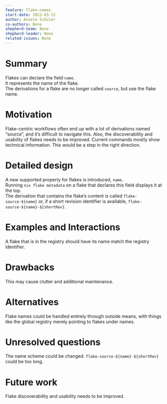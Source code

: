 ```yaml
---
feature: flake-names
start-date: 2022-03-12
author: Anselm Schüler
co-authors: None
shepherd-team: None
shepherd-leader: None
related-issues: None
---
```


# Summary
[summary]: #summary

Flakes can declare the field `name`.  
It represents the name of the flake.  
The derivations for a flake are no longer called `source`, but use the flake name.

# Motivation
[motivation]: #motivation

Flake-centric workflows often end up with a lot of derivations named “source”, and it’s difficult to navigate this.
Also, the discoverability and usability of flakes needs to be improved. Current commands mostly show technical information. This would be a step in the right direction.

# Detailed design
[design]: #detailed-design

A new supported property for flakes is introduced, `name`.  
Running `nix flake metadata` on a flake that declares this field displays it at the top.  
The derivation that contains the flake’s content is called `flake-source-${name}` or, if a short revision identifier is available, `flake-source-${name}-${shortRev}`.

# Examples and Interactions
[examples-and-interactions]: #examples-and-interactions

A flake that is in the registry should have its name match the registry identifier.

# Drawbacks
[drawbacks]: #drawbacks

This may cause clutter and additional maintenance.

# Alternatives
[alternatives]: #alternatives

Flake names could be handled entirely through outside means, with things like the global registry merely pointing to flakes under names.

# Unresolved questions
[unresolved]: #unresolved-questions

The name scheme could be changed. `flake-source-${name}-${shortRev}` could be too long.

# Future work
[future]: #future-work

Flake discoverability and usability needs to be improved.
